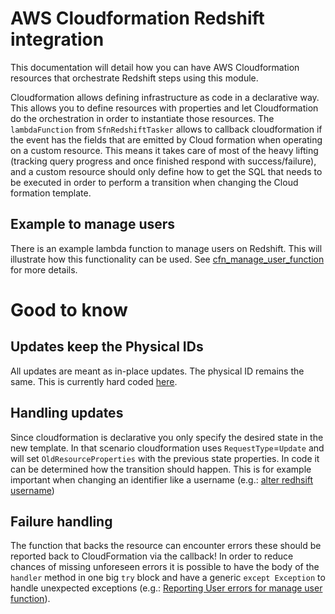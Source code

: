 # AWS Cloudformation Redshift integration

This documentation will detail how you can have AWS Cloudformation resources that orchestrate Redshift steps using this 
module.

Cloudformation allows defining infrastructure as code in a declarative way. This allows you to define resources with
properties and let Cloudformation do the orchestration in order to instantiate those resources. The `lambdaFunction`
from `SfnRedshiftTasker` allows to callback cloudformation if the event has the fields that are emitted by Cloud 
formation when operating on a custom resource. This means it takes care of most of the heavy lifting (tracking query
progress and once finished respond with success/failure), and a custom resource should only define how to get the SQL 
that needs to be executed in order to perform a transition when changing the Cloud formation template.

## Example to manage users

There is an example lambda function to manage users on Redshift. This will illustrate how this functionality can be
used. See [cfn_manage_user_function](/lambda/python/cfn_example_functions/README.md) for more details.

# Good to know

## Updates keep the Physical IDs

All updates are meant as in-place updates. The physical ID remains the same. This is currently hard coded
[here](/lambda/python/rs_integration_function/callback_sources/cfn_callback.py#L60-L63).

## Handling updates
Since cloudformation is declarative you only specify the desired state in the new template. In that scenario
cloudformation uses `RequestType`=`Update` and will set `OldResourceProperties` with the previous state properties. In
code it can be determined how the transition should happen. This is for example important when changing an identifier
like a username (e.g.: [alter redhsift username](/lambda/python/cfn_example_functions/manage_user.py#L46-L54))

## Failure handling
The function that backs the resource can encounter errors these should be reported back to CloudFormation via the 
callback!
In order to reduce chances of missing unforeseen errors it is possible to have the body of the `handler` method in one
big `try` block and have a generic `except Exception` to handle unexpected exceptions
(e.g.: [Reporting User errors for manage user function](/lambda/python/cfn_example_functions/manage_user.py#L76-L79)). 